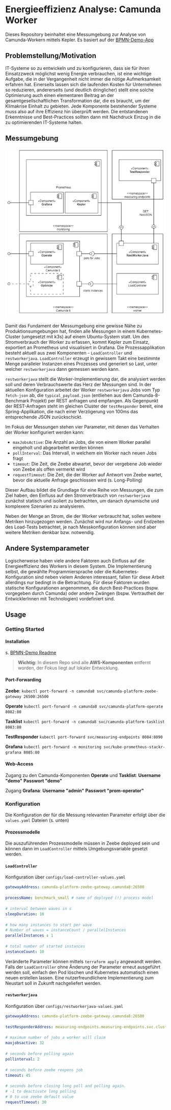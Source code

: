 # Energieeffizienz Analyse: Camunda Worker

Dieses Repository beinhaltet eine Messumgebung zur Analyse von Camunda-Workern mittels Kepler. Es basiert auf der [BPMN-Demo-App](https://gitlab.com/envite-consulting/sustainable-software-architecture/hackathon/bpmn-demo)

## Problemstellung/Motivation

IT-Systeme so zu entwickeln und zu konfigurieren, dass sie für ihren Einsatzzweck möglichst wenig Energie verbrauchen, ist eine wichtige Aufgabe, die in der Vergangenheit nicht immer die nötige Aufmerksamkeit erfahren hat. Einerseits lassen sich die laufenden Kosten für Unternehmen so reduzieren, andererseits (und deutlich dringlicher) stellt eine solche Optimierung auch einen elementaren Beitrag an der gesamtgesellschaftlichen Transformation dar, die es braucht, um der Klimakrise Einhalt zu gebieten.
Jede Komponente bestehender Systeme muss also auf ihre Effizienz hin überprüft werden. Die entstandenen Erkenntnisse und Best-Practices sollten dann mit Nachdruck Einzug in die zu optimierenden IT-Systeme halten. 

## Messumgebung

![UML-Komponentendiagramm](documentation/img/ComponentDiagram_v1.png)

Damit das Fundament der Messumgebung eine gewisse Nähe zu Produktionsumgebungen hat, finden alle Messungen in einem Kubernetes-Cluster (umgesetzt mit k3s) auf einem Ubuntu-System statt. Um den Stromverbrauch der Worker zu erfassen, kommt Kepler zum Einsatz, exportiert an Prometheus und visualisiert in Grafana. 
Die Prozessapplikation besteht aktuell aus zwei Komponenten - ``LoadController`` und ``restworkerjava``. ``LoadController`` erzeugt in gewissem Takt eine bestimmte Menge paralleler Instanzen eines Prozesses und generiert so Last, unter welcher ``restworkerjava``  dann gemessen werden kann.

`restworkerjava` stellt die Worker-Implementierung dar, die analysiert werden soll und deren Verbrauchswerte das Herz der Messungen sind. 
In der aktuellen Konfiguration arbeitet der Worker `restworkerjava` Jobs vom Typ ``fetch-json`` ab, die `typical_payload.json` (entliehen aus dem Camunda-8-Benchmark Projekt) per REST anfragen und empfangen. Als Gegenpunkt der REST-Anfragen steht im gleichen Cluster der ``testResponder`` bereit, eine Spring-Applikation, die nach einer Verzögerung von 100ms das entsprechende JSON zurückschickt. 

Im Fokus der Messungen stehen vier Parameter, mit denen das Verhalten der Worker konfiguriert werden kann:

- `maxJobsActive`: Die Anzahl an Jobs, die von einem Worker parallel eingeholt und abgearbeitet werden können
- `pollInterval`: Das Intervall, in welchem ein Worker nach neuen Jobs fragt 
- `timeout`:  Die Zeit, die Zeebe abwartet, bevor der vergebene Job wieder von Zeebe als offen vermerkt wird
- `requestTimeout`: Die Zeit, die der Worker auf Antwort von Zeebe wartet, bevor die aktuelle Anfrage geschlossen wird (s. Long-Polling)

Dieser Aufbau bildet die Grundlage für eine Reihe von Messungen, die zum Ziel haben, den Einfluss auf den Stromverbrauch von `restworkerjava` zunächst statisch und isoliert zu betrachten, um danach dynamische und komplexere Szenarien zu analysieren. 

Neben der Menge an Strom, die der Worker verbraucht hat, sollen weitere Metriken hinzugezogen werden. Zunächst wird nur Anfangs- und Endzeiten des Load-Tests betrachtet, je nach Messkonfiguration können sind aber weitere Metriken denkbar bzw. notwendig.

## Andere Systemparameter

Logischerweise haben viele andere Faktoren auch Einfluss auf die Energieeffizienz des Workers in diesem System. Die Implementierung selbst, die gewählte Programmiersprache oder die Kubernetes-Konfiguration sind neben vielem Anderen interessant, fallen für diese Arbeit allerdings nur bedingt in die Betrachtung. Für diese Faktoren wurden statische Konfigurationen angenommen, die durch Best-Practices (bspw. vorgegeben durch Camunda) oder andere Zwängen (bspw. Vertrautheit der EntwicklerInnen mit Technologien) vordefiniert sind.

## Usage

### Getting Started

#### Installation

s. [BPMN-Demo Readme](README-BPMN-Demo.md)

>**Wichtig:** In diesem Repo sind alle **AWS-Komponenten** entfernt worden, der Fokus liegt auf lokaler Entwicklung. 

#### Port-Forwarding

**Zeebe**:
`kubectl port-forward -n camunda8 svc/camunda-platform-zeebe-gateway 26500:26500`

**Operate**
`kubectl port-forward -n camunda8 svc/camunda-platform-operate  8082:80`

**Tasklist**
`kubectl port-forward -n camunda8 svc/camunda-platform-tasklist 8083:80`

**TestResponder**
`kubectl port-forward svc/measuring-endpoints 8084:8090`

**Grafana**
`kubectl port-forward -n monitoring svc/kube-prometheus-stackr-grafana 8085:80`

#### Web-Access

Zugang zu den Camunda-Komponenten **Operate** und **Tasklist**: 
**Username "demo"** 
**Passwort "demo"**

Zugang **Grafana**:
**Username "admin"**
**Passwort "prom-operator"** 

### Konfiguration

Die Konfiguration der für die Messung relevanten Parameter erfolgt über die `values.yaml` Dateien (s. unten)

#### Prozessmodelle

Die auszuführenden Prozessmodelle müssen in Zeebe deployed sein und können dann im `LoadController` mittels Umgebungsvariable gesetzt werden.

#### ``LoadController``

Konfiguration über `configs/load-controller-values.yaml`

```yaml
gatewayAddress: camunda-platform-zeebe-gateway.camunda8:26500

processName: benchmark_small # name of deployed (!) process model

# interval between waves in s
sleepDuration: 10 

# how many instances to start per wave
# Number of waves = instanceCount / parallelInstances 
parallelInstances : 1 

# total number of started instances 
instanceCount: 10 
```

Veränderte Parameter können mittels `terraform apply` angewandt werden. Falls der `LoadController` ohne Änderung der Parameter erneut ausgeführt werden soll, einfach den Pod löschen und Kubernetes automatisch einen neuen erstellen lassen. Eine nutzerfreundlichere Implementierung zum Neustart soll in Zukunft nachgeliefert werden. 

#### `restworkerjava`

Konfiguration über `configs/restworkerjava-values.yaml`

``` yaml
gatewayAddress: camunda-platform-zeebe-gateway.camunda8:26500

testResponderAddress: measuring-endpoints.measuring-endpoints.svc.cluster.local:8090

# maximum number of jobs a worker will claim
maxjobsactive: 32 

# seconds before polling again 
pollinterval: 2 

# seconds before zeebe reopens job
timeout: 45 

# seconds before closing long poll and polling again. 
# -1 to deactivate long polling
# 0 to use zeebe default value
requestTimeout: 30 

```




